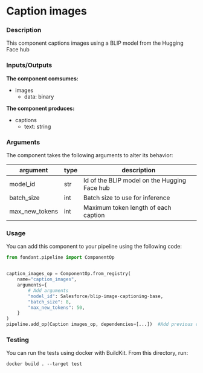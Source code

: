 # Caption images

### Description
This component captions images using a BLIP model from the Hugging Face hub

### Inputs/Outputs

**The component comsumes:**
- images
  - data: binary

**The component produces:**
- captions
  - text: string

### Arguments

The component takes the following arguments to alter its behavior:

| argument | type | description |
| -------- | ---- | ----------- |
| model_id | str | Id of the BLIP model on the Hugging Face hub |
| batch_size | int | Batch size to use for inference |
| max_new_tokens | int | Maximum token length of each caption |

### Usage

You can add this component to your pipeline using the following code:

```python
from fondant.pipeline import ComponentOp


caption_images_op = ComponentOp.from_registry(
    name="caption_images",
    arguments={
        # Add arguments
        "model_id": Salesforce/blip-image-captioning-base,
        "batch_size": 8,
        "max_new_tokens": 50,
    }
)
pipeline.add_op(Caption images_op, dependencies=[...])  #Add previous component as dependency
```

### Testing

You can run the tests using docker with BuildKit. From this directory, run:
```
docker build . --target test
```